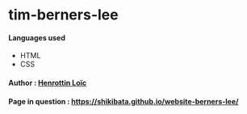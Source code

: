 # tim-berners-lee #

#### Languages used ####
- HTML
- CSS

####  Author : [Henrottin Loïc](https://github.com/Shikibata)


####  Page in question : https://shikibata.github.io/website-berners-lee/
